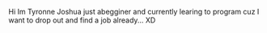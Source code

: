 Hi Im Tyronne Joshua just abegginer and currently learing to program cuz I want to drop out and find a job already... XD
